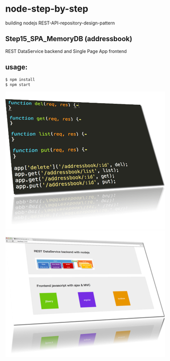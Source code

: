 node-step-by-step
=================

building nodejs REST-API-repository-design-pattern

## Step15_SPA_MemoryDB (addressbook)

REST DataService backend and Single Page App frontend


## usage: 

    $ npm install
    $ npm start


<img src="images/CRUD.png" alt="">


<img src="images/SPA.png" alt="">

